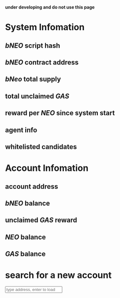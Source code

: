 **under developing and do not use this page**

# System Infomation

## *bNEO* script hash

## *bNEO* contract address

## *bNeo* total supply

## total unclaimed *GAS*

## reward per *NEO* since system start

## agent info

## whitelisted candidates

# Account Infomation

## account address

## *bNEO* balance

## unclaimed *GAS* reward

## *NEO* balance

## *GAS* balance

# search for a new account

<input id="account" placeholder="type address, enter to load" />

<script src="index.js" />
